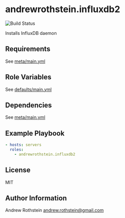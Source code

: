 andrewrothstein.influxdb2
=========
![Build Status](https://github.com/andrewrothstein/ansible-influxdb2/actions/workflows/build.yml/badge.svg)

Installs InfluxDB daemon

Requirements
------------

See [meta/main.yml](meta/main.yml)

Role Variables
--------------

See [defaults/main.yml](defaults/main.yml)

Dependencies
------------

See [meta/main.yml](meta/main.yml)

Example Playbook
----------------

```yml
- hosts: servers
  roles:
    - andrewrothstein.influxdb2
```

License
-------

MIT

Author Information
------------------

Andrew Rothstein <andrew.rothstein@gmail.com>
